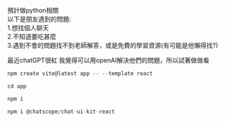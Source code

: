 預計做python相關  
以下是朋友遇到的問題:  
1.想找個人聊天  
2.不知道要吃甚麼  
3.遇到不會的問題找不到老師解答，或是免費的學習資源(有可能是他懶得找?)  

最近chatGPT很紅 我覺得可以用openAI解決他們的問題，所以試著做做看 

```javascript
npm create vite@latest app -- --template react

cd app

npm i

npm i @chatscope/chat-ui-kit-react
```
